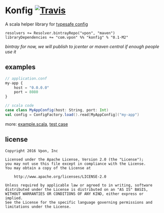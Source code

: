 # Konfig [![Travis](https://img.shields.io/travis/vpon/konfig.svg?style=flat-square)](https://travis-ci.org/vpon/konfig)

A scala helper library for [typesafe config](https://github.com/typesafehub/config)

```
resolvers += Resolver.bintrayRepo("vpon", "maven")
libraryDependencies += "com.vpon" %% "konfig" % "0.1-M2"
```

_bintray for now, we will publish to jcenter or maven central if enough people use it_

## examples

```javascript
// application.conf
my-app {
    host = "0.0.0.0"
    port = 8080
}
```

```scala
// scala code
case class MyAppConfig(host: String, port: Int)
val config = ConfigFactory.load().read[MyAppConfig]("my-app")
```

more: [example.scala](https://github.com/vpon/konfig/blob/master/src/test/scala/com/example/example.scala), [test case](https://github.com/vpon/konfig/blob/master/src/test/scala/com/vpon/konfig/konfig.scala)


## license

```
Copyright 2016 Vpon, Inc

Licensed under the Apache License, Version 2.0 (the "License");
you may not use this file except in compliance with the License.
You may obtain a copy of the License at

    http://www.apache.org/licenses/LICENSE-2.0

Unless required by applicable law or agreed to in writing, software
distributed under the License is distributed on an "AS IS" BASIS,
WITHOUT WARRANTIES OR CONDITIONS OF ANY KIND, either express or implied.
See the License for the specific language governing permissions and
limitations under the License.
```
